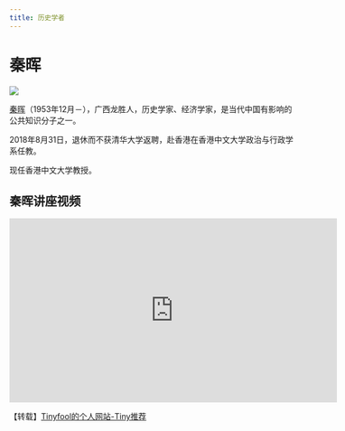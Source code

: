 ```yaml
---
title: 历史学者
---
```


# 秦晖

![](https://codechina.org/wp-content/uploads/2020/05/1411689642766142_480_320-1.jpg)

[秦晖](https://baike.baidu.com/item/%E7%A7%A6%E6%99%96/4503)（1953年12月－），广西龙胜人，历史学家、经济学家，是当代中国有影响的公共知识分子之一。

2018年8月31日，退休而不获清华大学返聘，赴香港在香港中文大学政治与行政学系任教。

现任香港中文大学教授。

## 秦晖讲座视频
<iframe width="580" height="326" src="https://www.youtube.com/embed/27VNa2hWfi8" title="秦晖讲座合辑：乌克兰恩仇记（四集全）2022.02" frameborder="0" allow="accelerometer; autoplay; clipboard-write; encrypted-media; gyroscope; picture-in-picture; web-share" allowfullscreen></iframe>

【转载】[Tinyfool的个人网站-Tiny推荐](https://codechina.org/2022/02/qinhui/)